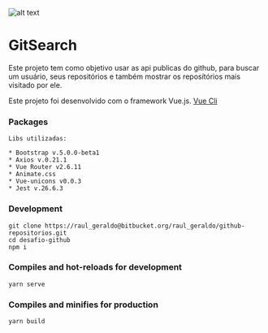 ![alt text](https://miro.medium.com/max/640/1*75jvBleoQfAZJc3sgTSPQA.jpeg)
# GitSearch

Este projeto tem como objetivo usar as api publicas do github, para
buscar um usuário, seus repositórios e também mostrar os reposítórios mais
visitado por ele.

Este projeto foi desenvolvido com o framework Vue.js. [Vue Cli](https://cli.vuejs.org/)

### Packages
```
Libs utilizadas:

* Bootstrap v.5.0.0-beta1
* Axios v.0.21.1
* Vue Router v2.6.11
* Animate.css
* Vue-unicons v0.0.3
* Jest v.26.6.3
```

### Development
```
git clone https://raul_geraldo@bitbucket.org/raul_geraldo/github-repositorios.git
cd desafio-github
npm i
```

### Compiles and hot-reloads for development
```
yarn serve
```

### Compiles and minifies for production
```
yarn build
```
